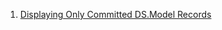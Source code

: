 1. [Displaying Only Committed DS.Model Records](/guides/cookbook/ember_data/displaying_only_committed_records)